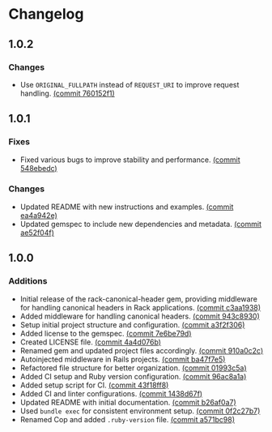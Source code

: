 # Changelog

## 1.0.2

### Changes

- Use `ORIGINAL_FULLPATH` instead of `REQUEST_URI` to improve request handling. [(commit 760152f1)](https://github.com/renuo/rack-canonical-header/commit/760152f1)

## 1.0.1

### Fixes

- Fixed various bugs to improve stability and performance. [(commit 548ebedc)](https://github.com/renuo/rack-canonical-header/commit/548ebedc)

### Changes

- Updated README with new instructions and examples. [(commit ea4a942e)](https://github.com/renuo/rack-canonical-header/commit/ea4a942e)
- Updated gemspec to include new dependencies and metadata. [(commit ae52f04f)](https://github.com/renuo/rack-canonical-header/commit/ae52f04f)

## 1.0.0

### Additions

- Initial release of the rack-canonical-header gem, providing middleware for handling canonical headers in Rack applications. [(commit c3aa1938)](https://github.com/renuo/rack-canonical-header/commit/c3aa1938)
- Added middleware for handling canonical headers. [(commit 943c8930)](https://github.com/renuo/rack-canonical-header/commit/943c8930)
- Setup initial project structure and configuration. [(commit a3f2f306)](https://github.com/renuo/rack-canonical-header/commit/a3f2f306)
- Added license to the gemspec. [(commit 7e6be79d)](https://github.com/renuo/rack-canonical-header/commit/7e6be79d)
- Created LICENSE file. [(commit 4a4d076b)](https://github.com/renuo/rack-canonical-header/commit/4a4d076b)
- Renamed gem and updated project files accordingly. [(commit 910a0c2c)](https://github.com/renuo/rack-canonical-header/commit/910a0c2c)
- Autoinjected middleware in Rails projects. [(commit ba47f7e5)](https://github.com/renuo/rack-canonical-header/commit/ba47f7e5)
- Refactored file structure for better organization. [(commit 01993c5a)](https://github.com/renuo/rack-canonical-header/commit/01993c5a)
- Added CI setup and Ruby version configuration. [(commit 96ac8a1a)](https://github.com/renuo/rack-canonical-header/commit/96ac8a1a)
- Added setup script for CI. [(commit 43f18ff8)](https://github.com/renuo/rack-canonical-header/commit/43f18ff8)
- Added CI and linter configurations. [(commit 1438d67f)](https://github.com/renuo/rack-canonical-header/commit/1438d67f)
- Updated README with initial documentation. [(commit b26af0a7)](https://github.com/renuo/rack-canonical-header/commit/b26af0a7)
- Used `bundle exec` for consistent environment setup. [(commit 0f2c27b7)](https://github.com/renuo/rack-canonical-header/commit/0f2c27b7)
- Renamed Cop and added `.ruby-version` file. [(commit a571bc98)](https://github.com/renuo/rack-canonical-header/commit/a571bc98)
